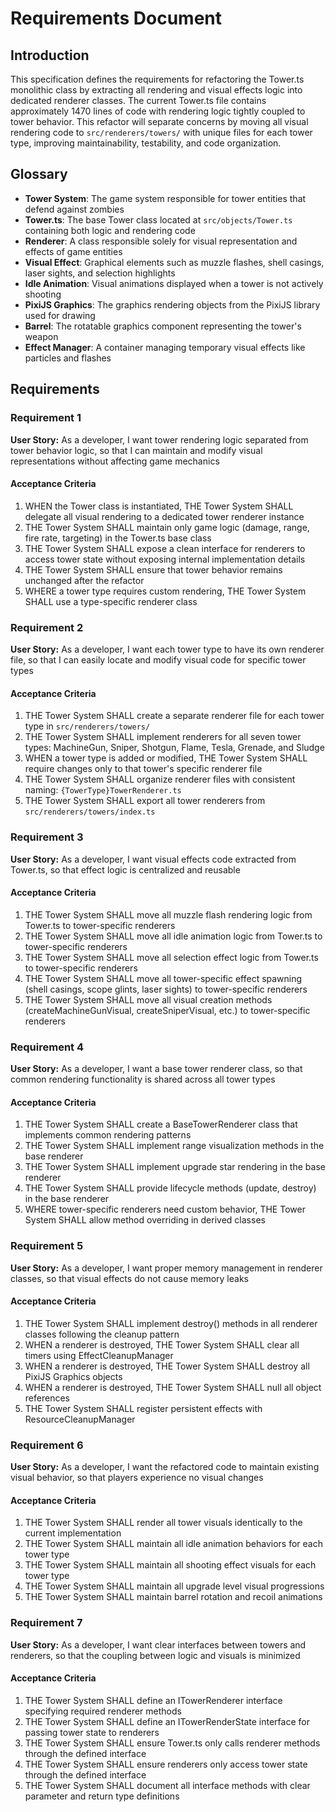 # Requirements Document

## Introduction

This specification defines the requirements for refactoring the Tower.ts monolithic class by extracting all rendering and visual effects logic into dedicated renderer classes. The current Tower.ts file contains approximately 1470 lines of code with rendering logic tightly coupled to tower behavior. This refactor will separate concerns by moving all visual rendering code to `src/renderers/towers/` with unique files for each tower type, improving maintainability, testability, and code organization.

## Glossary

- **Tower System**: The game system responsible for tower entities that defend against zombies
- **Tower.ts**: The base Tower class located at `src/objects/Tower.ts` containing both logic and rendering code
- **Renderer**: A class responsible solely for visual representation and effects of game entities
- **Visual Effect**: Graphical elements such as muzzle flashes, shell casings, laser sights, and selection highlights
- **Idle Animation**: Visual animations displayed when a tower is not actively shooting
- **PixiJS Graphics**: The graphics rendering objects from the PixiJS library used for drawing
- **Barrel**: The rotatable graphics component representing the tower's weapon
- **Effect Manager**: A container managing temporary visual effects like particles and flashes

## Requirements

### Requirement 1

**User Story:** As a developer, I want tower rendering logic separated from tower behavior logic, so that I can maintain and modify visual representations without affecting game mechanics

#### Acceptance Criteria

1. WHEN the Tower class is instantiated, THE Tower System SHALL delegate all visual rendering to a dedicated tower renderer instance
2. THE Tower System SHALL maintain only game logic (damage, range, fire rate, targeting) in the Tower.ts base class
3. THE Tower System SHALL expose a clean interface for renderers to access tower state without exposing internal implementation details
4. THE Tower System SHALL ensure that tower behavior remains unchanged after the refactor
5. WHERE a tower type requires custom rendering, THE Tower System SHALL use a type-specific renderer class

### Requirement 2

**User Story:** As a developer, I want each tower type to have its own renderer file, so that I can easily locate and modify visual code for specific tower types

#### Acceptance Criteria

1. THE Tower System SHALL create a separate renderer file for each tower type in `src/renderers/towers/`
2. THE Tower System SHALL implement renderers for all seven tower types: MachineGun, Sniper, Shotgun, Flame, Tesla, Grenade, and Sludge
3. WHEN a tower type is added or modified, THE Tower System SHALL require changes only to that tower's specific renderer file
4. THE Tower System SHALL organize renderer files with consistent naming: `{TowerType}TowerRenderer.ts`
5. THE Tower System SHALL export all tower renderers from `src/renderers/towers/index.ts`

### Requirement 3

**User Story:** As a developer, I want visual effects code extracted from Tower.ts, so that effect logic is centralized and reusable

#### Acceptance Criteria

1. THE Tower System SHALL move all muzzle flash rendering logic from Tower.ts to tower-specific renderers
2. THE Tower System SHALL move all idle animation logic from Tower.ts to tower-specific renderers
3. THE Tower System SHALL move all selection effect logic from Tower.ts to tower-specific renderers
4. THE Tower System SHALL move all tower-specific effect spawning (shell casings, scope glints, laser sights) to tower-specific renderers
5. THE Tower System SHALL move all visual creation methods (createMachineGunVisual, createSniperVisual, etc.) to tower-specific renderers

### Requirement 4

**User Story:** As a developer, I want a base tower renderer class, so that common rendering functionality is shared across all tower types

#### Acceptance Criteria

1. THE Tower System SHALL create a BaseTowerRenderer class that implements common rendering patterns
2. THE Tower System SHALL implement range visualization methods in the base renderer
3. THE Tower System SHALL implement upgrade star rendering in the base renderer
4. THE Tower System SHALL provide lifecycle methods (update, destroy) in the base renderer
5. WHERE tower-specific renderers need custom behavior, THE Tower System SHALL allow method overriding in derived classes

### Requirement 5

**User Story:** As a developer, I want proper memory management in renderer classes, so that visual effects do not cause memory leaks

#### Acceptance Criteria

1. THE Tower System SHALL implement destroy() methods in all renderer classes following the cleanup pattern
2. WHEN a renderer is destroyed, THE Tower System SHALL clear all timers using EffectCleanupManager
3. WHEN a renderer is destroyed, THE Tower System SHALL destroy all PixiJS Graphics objects
4. WHEN a renderer is destroyed, THE Tower System SHALL null all object references
5. THE Tower System SHALL register persistent effects with ResourceCleanupManager

### Requirement 6

**User Story:** As a developer, I want the refactored code to maintain existing visual behavior, so that players experience no visual changes

#### Acceptance Criteria

1. THE Tower System SHALL render all tower visuals identically to the current implementation
2. THE Tower System SHALL maintain all idle animation behaviors for each tower type
3. THE Tower System SHALL maintain all shooting effect visuals for each tower type
4. THE Tower System SHALL maintain all upgrade level visual progressions
5. THE Tower System SHALL maintain barrel rotation and recoil animations

### Requirement 7

**User Story:** As a developer, I want clear interfaces between towers and renderers, so that the coupling between logic and visuals is minimized

#### Acceptance Criteria

1. THE Tower System SHALL define an ITowerRenderer interface specifying required renderer methods
2. THE Tower System SHALL define an ITowerRenderState interface for passing tower state to renderers
3. THE Tower System SHALL ensure Tower.ts only calls renderer methods through the defined interface
4. THE Tower System SHALL ensure renderers only access tower state through the defined interface
5. THE Tower System SHALL document all interface methods with clear parameter and return type definitions
